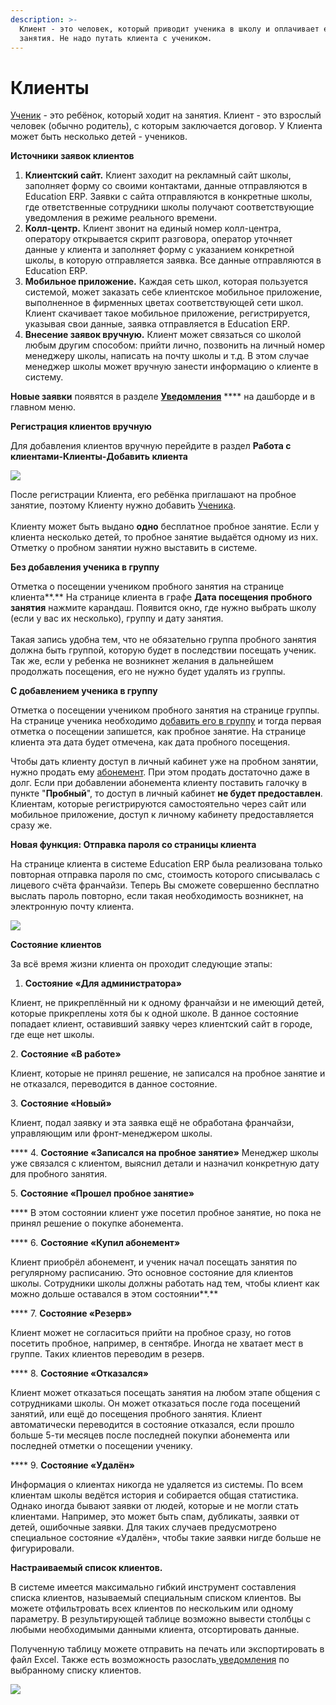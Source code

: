 ```yaml
---
description: >-
  Клиент - это человек, который приводит ученика в школу и оплачивает его
  занятия. Не надо путать клиента с учеником.
---
```


# Клиенты

[Ученик](ucheniki.md) - это ребёнок, который ходит на занятия. Клиент - это взрослый человек (обычно родитель), с которым заключается договор. У Клиента может быть несколько детей - учеников.

**Источники заявок клиентов**

1. **Клиентский сайт.** Клиент заходит на рекламный сайт школы, заполняет форму со своими контактами, данные отправляются в Education ERP. Заявки с сайта отправляются в конкретные школы, где ответственные сотрудники школы получают соответствующие уведомления в режиме реального времени.
2. **Колл-центр.** Клиент звонит на единый номер колл-центра, оператору открывается скрипт разговора, оператор уточняет данные у клиента и заполняет форму с указанием конкретной школы, в которую отправляется заявка. Все данные отправляются в Education ERP.
3. **Мобильное приложение.** Каждая сеть школ, которая пользуется системой, может заказать себе клиентское мобильное приложение, выполненное в фирменных цветах соответствующей сети школ. Клиент скачивает такое мобильное приложение, регистрируется, указывая свои данные, заявка отправляется в Education ERP.
4. **Внесение заявок вручную.** Клиент может связаться со школой любым другим способом: прийти лично, позвонить на личный номер менеджеру школы, написать на почту школы и т.д. В этом случае менеджер школы может вручную занести информацию о клиенте в систему.

**Новые заявки** появятся в разделе [**Уведомления**](uvedomleniya.md) **** на дашборде и в главном меню.



**Регистрация клиентов вручную**

Для добавления клиентов вручную перейдите в раздел **Работа с клиентами-Клиенты-Добавить клиента**

![](.gitbook/assets/Screenshot\_151.png)

После регистрации Клиента, его ребёнка приглашают на пробное занятие, поэтому Клиенту нужно добавить [Ученика](ucheniki.md).\
\
Клиенту может быть выдано **одно** бесплатное пробное занятие. Если у клиента несколько детей, то пробное занятие выдаётся одному из них. Отметку о пробном занятии нужно выставить в системе.

**Без добавления ученика в группу**

Отметка о посещении учеником пробного занятия на странице клиента**.** На странице клиента в графе **Дата посещения пробного занятия** нажмите карандаш. Появится окно, где нужно выбрать школу (если у вас их несколько), группу и дату занятия.\
\
Такая запись удобна тем, что не обязательно группа пробного занятия должна быть группой, которую будет в последствии посещать ученик. Так же, если у ребенка не возникнет желания в дальнейшем продолжать посещения, его не нужно будет удалять из группы.

**С добавлением ученика в группу**&#x20;

Отметка о посещении учеником пробного занятия на странице группы. На странице ученика необходимо [добавить его в группу](nachalo-raboty/shkola/gruppa/dobavlenie-grupp.md) и тогда первая отметка о посещении запишется, как пробное занятие. На странице клиента эта дата будет отмечена, как дата пробного посещения.

Чтобы дать клиенту доступ в личный кабинет уже на пробном занятии, нужно продать ему [абонемент](abonementy/). При этом продать достаточно даже в долг. Если при добавлении абонемента клиенту поставить галочку в пункте "**Пробный**", то доступ в личный кабинет **не будет предоставлен**.\
Клиентам, которые регистрируются самостоятельно через сайт или мобильное приложение, доступ к личному кабинету предоставляется сразу же.

**Новая функция: Отправка пароля со страницы клиента**

На странице клиента в системе Education ERP была реализована только повторная отправка пароля по смс, стоимость которого списывалась с лицевого счёта франчайзи. Теперь Вы сможете совершенно бесплатно выслать пароль повторно, если такая необходимость возникнет, на электронную почту клиента.

![](.gitbook/assets/Screenshot\_8.png)

**Состояние клиентов**

За всё время жизни клиента он проходит следующие этапы:

1. **Состояние «Для администратора»**

Клиент, не прикреплённый ни к одному франчайзи и не имеющий детей, которые прикреплены хотя бы к одной школе. В данное состояние попадает клиент, оставивший заявку через клиентский сайт в городе, где еще нет школы.

&#x20;  2\. **Состояние «В работе»**

Клиент, которые не принял решение, не записался на пробное занятие и не отказался, переводится в данное состояние.

&#x20;  3\. **Состояние «Новый»**

Клиент, подал заявку и эта заявка ещё не обработана франчайзи, управляющим или фронт-менеджером школы.

&#x20;   ****    4. **Состояние «Записался на пробное занятие»** Менеджер школы уже связался с клиентом, выяснил детали и назначил конкретную дату для пробного занятия.

&#x20;  5\. **Состояние «Прошел пробное занятие»**

&#x20;**** В этом состоянии клиент уже посетил пробное занятие, но пока не принял решение о покупке абонемента.

&#x20;****   6. **Состояние «Купил абонемент»**

Клиент приобрёл абонемент, и ученик начал посещать занятия по регулярному расписанию. Это основное состояние для клиентов школы. Сотрудники школы должны работать над тем, чтобы клиент как можно дольше оставался в этом состоянии**.**

&#x20;****    7. **Состояние «Резерв»**&#x20;

Клиент может не согласиться прийти на пробное сразу, но готов посетить пробное, например, в сентябре. Иногда не хватает мест в группе. Таких клиентов переводим в резерв.

&#x20;****    8. **Состояние «Отказался»**&#x20;

Клиент может отказаться посещать занятия на любом этапе общения с сотрудниками школы. Он может отказаться после года посещений занятий, или ещё до посещения пробного занятия. Клиент автоматически переводится в состояние отказался, если прошло больше 5-ти месяцев после последней покупки абонемента или последней отметки о посещении ученику.

&#x20; ****    9. **Состояние «Удалён»**&#x20;

Информация о клиентах никогда не удаляется из системы. По всем клиентам школы ведётся история и собирается общая статистика. Однако иногда бывают заявки от людей, которые и не могли стать клиентами. Например, это может быть спам, дубликаты, заявки от детей, ошибочные заявки. Для таких случаев предусмотрено специальное состояние «Удалён», чтобы такие заявки нигде больше не фигурировали.



**Настраиваемый список клиентов.**

В системе имеется максимально гибкий инструмент составления списка клиентов, называемый специальным списком клиентов. Вы можете отфильтровать всех клиентов по нескольким или одному параметру. В результирующей таблице возможно вывести столбцы с любыми необходимыми данными клиента, отсортировать данные.

Полученную таблицу можете отправить на печать или экспортировать в файл Excel. Также есть возможность разослать[ уведомления](uvedomleniya.md) по выбранному списку клиентов.

![](.gitbook/assets/Screenshot\_152.png)





